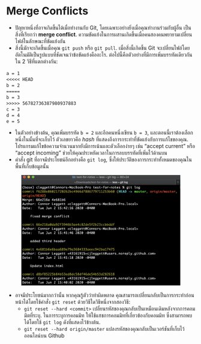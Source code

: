 # Merge Conflicts

* ปัญหาหนึ่งที่อาจเกิดขึ้นได้เมื่อทำงานกับ Git, โดยเฉพาะอย่างยิ่งเมื่อคุณทำงานร่วมกับผู้อื่น เป็นสิ่งที่เรียกว่า **merge conflict**. ความขัดแย้งในการผสานเกิดขึ้นเมื่อคนสองคนพยายามเปลี่ยนไฟล์ในลักษณะที่ขัดแย้งกัน
* สิ่งนี้มักจะเกิดขึ้นเมื่อคุณ `git push` หรือ `git pull`. เมื่อสิ่งนี้เกิดขึ้น Git จะเปลี่ยนไฟล์โดยอัตโนมัติเป็นรูปแบบที่ชัดเจนว่าข้อขัดแย้งคืออะไร. ต่อไปนี้คือตัวอย่างที่มีการเพิ่มบรรทัดเดียวกันใน 2 วิธีที่แตกต่างกัน:

```
a = 1
<<<<< HEAD
b = 2
=====
b = 3
>>>>> 56782736387980937883
c = 3
d = 4
e = 5
```

* ในตัวอย่างข้างต้น, คุณเพิ่มบรรทัด `b = 2` และอีกคนหนึ่งเขียน `b = 3`, และตอนนี้เราต้องเลือกหนึ่งในนั้นที่จะเก็บไว้ ตัวเลขยาวคือ  _hash_ ที่แสดงถึงการกระทำที่ขัดแย้งกับการแก้ไขของคุณ. โปรแกรมแก้ไขข้อความจำนวนมากยังมีการเน้นและตัวเลือกง่ายๆ เช่น “accept current” หรือ “accept incoming” ช่วยให้คุณประหยัดเวลาในการลบบรรทัดที่เพิ่มไว้ด้านบน
* คำสั่ง git ที่อาจมีประโยชน์อีกอย่างคือ `git log`, ซึ่งให้ประวัติของการกระทำทั้งหมดของคุณในพื้นที่เก็บข้อมูลนั้น

<figure><img src="../.gitbook/assets/git_log (1).png" alt=""><figcaption></figcaption></figure>

* อาจมีประโยชน์มากกว่านั้น หากคุณรู้ตัวว่าทำผิดพลาด คุณสามารถเปลี่ยนกลับเป็นการกระทำก่อนหน้าได้โดยใช้คำสั่ง `git reset` ด้วยวิธีใดวิธีหนึ่งจากสองวิธี:
  * `git reset --hard <commit>` เปลี่ยนรหัสของคุณกลับเป็นเหมือนเดิมหลังจากการคอมมิตที่ระบุ. ในการระบุการคอมมิท ให้ใช้แฮชการคอมมิทที่เกี่ยวข้องกับคอมมิท ซึ่งสามารถพบได้โดยใช้ `git log` ดังที่แสดงไว้ข้างต้น.
  * `git reset --hard origin/master` แปลงรหัสของคุณกลับเป็นเวอร์ชันที่เก็บไว้ออนไลน์บน Github
